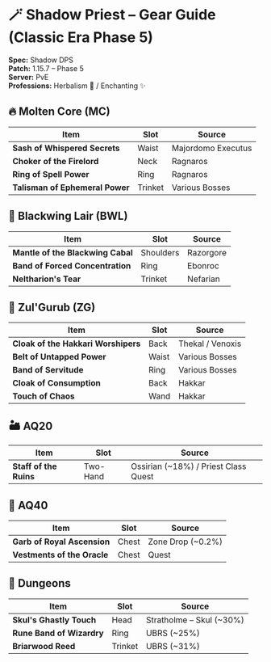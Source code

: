 # 🪄 Shadow Priest – Gear Guide (Classic Era Phase 5)

**Spec:** Shadow DPS  
**Patch:** 1.15.7 – Phase 5  
**Server:** PvE  
**Professions:** Herbalism 🌿 / Enchanting ✨  

## 🔥 Molten Core (MC)
| Item | Slot | Source |
|------|------|--------|
| **Sash of Whispered Secrets** | Waist | Majordomo Executus |
| **Choker of the Firelord** | Neck | Ragnaros |
| **Ring of Spell Power** | Ring | Ragnaros |
| **Talisman of Ephemeral Power** | Trinket | Various Bosses |

## 🐉 Blackwing Lair (BWL)
| Item | Slot | Source |
|------|------|--------|
| **Mantle of the Blackwing Cabal** | Shoulders | Razorgore |
| **Band of Forced Concentration** | Ring | Ebonroc |
| **Neltharion's Tear** | Trinket | Nefarian |

## 🐍 Zul'Gurub (ZG)
| Item | Slot | Source |
|------|------|--------|
| **Cloak of the Hakkari Worshipers** | Back | Thekal / Venoxis |
| **Belt of Untapped Power** | Waist | Various Bosses |
| **Band of Servitude** | Ring | Various Bosses |
| **Cloak of Consumption** | Back | Hakkar |
| **Touch of Chaos** | Wand | Hakkar |

## 🏜️ AQ20
| Item | Slot | Source |
|------|------|--------|
| **Staff of the Ruins** | Two-Hand | Ossirian (~18%) / Priest Class Quest |

## 🏯 AQ40
| Item | Slot | Source |
|------|------|--------|
| **Garb of Royal Ascension** | Chest | Zone Drop (~0.2%) |
| **Vestments of the Oracle** | Chest | Quest |

## 🏰 Dungeons
| Item | Slot | Source |
|------|------|--------|
| **Skul's Ghastly Touch** | Head | Stratholme – Skul (~30%) |
| **Rune Band of Wizardry** | Ring | UBRS (~25%) |
| **Briarwood Reed** | Trinket | UBRS (~31%) |
